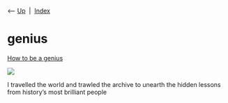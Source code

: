 <div class="nav">

⟵ [Up](index.html)  \|  [Index](index.html)

</div>

# genius

<div class="cards">

<div class="card">

<div class="card-title">

[How to be a
genius](https://aeon.co/essays/what-can-we-learn-from-the-secret-habits-of-genius)

</div>

<div class="card-image">

[![](https://images.aeonmedia.co/images/09a15b84-3b1f-44ff-8b11-7aefdd39a0b7/armada-portrait-essay.jpg?width=1200&quality=75&format=auto)](https://aeon.co/essays/what-can-we-learn-from-the-secret-habits-of-genius)

</div>

I travelled the world and trawled the archive to unearth the hidden
lessons from history’s most brilliant people

</div>

</div>
